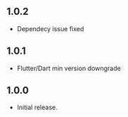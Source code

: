 ## 1.0.2

* Dependecy issue fixed

## 1.0.1

* Flutter/Dart min version downgrade

## 1.0.0

* Initial release.
